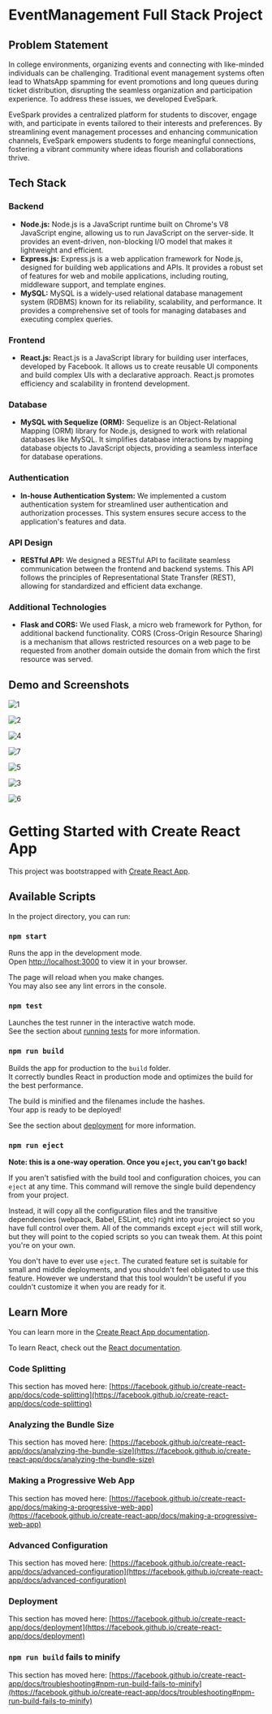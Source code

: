 <h1>EventManagement Full Stack Project</h1>

<h2>Problem Statement</h2>
<p>In college environments, organizing events and connecting with like-minded individuals can be challenging.
    Traditional event management systems often lead to WhatsApp spamming for event promotions and long queues
    during ticket distribution, disrupting the seamless organization and participation experience. To address these
    issues, we developed EveSpark.</p>
<p>EveSpark provides a centralized platform for students to discover, engage with, and participate in events
    tailored to their interests and preferences. By streamlining event management processes and enhancing
    communication channels, EveSpark empowers students to forge meaningful connections, fostering a vibrant community
    where ideas flourish and collaborations thrive.</p>

<h2>Tech Stack</h2>

<h3>Backend</h3>
<ul>
    <li><strong>Node.js:</strong> Node.js is a JavaScript runtime built on Chrome's V8 JavaScript engine, allowing us
        to run JavaScript on the server-side. It provides an event-driven, non-blocking I/O model that makes it
        lightweight and efficient.</li>
    <li><strong>Express.js:</strong> Express.js is a web application framework for Node.js, designed for building web
        applications and APIs. It provides a robust set of features for web and mobile applications, including
        routing, middleware support, and template engines.</li>
    <li><strong>MySQL:</strong> MySQL is a widely-used relational database management system (RDBMS) known for its
        reliability, scalability, and performance. It provides a comprehensive set of tools for managing databases
        and executing complex queries.</li>
</ul>

<h3>Frontend</h3>
<ul>
    <li><strong>React.js:</strong> React.js is a JavaScript library for building user interfaces, developed by
        Facebook. It allows us to create reusable UI components and build complex UIs with a declarative approach.
        React.js promotes efficiency and scalability in frontend development.</li>
</ul>

<h3>Database</h3>
<ul>
    <li><strong>MySQL with Sequelize (ORM):</strong> Sequelize is an Object-Relational Mapping (ORM) library for
        Node.js, designed to work with relational databases like MySQL. It simplifies database interactions by
        mapping database objects to JavaScript objects, providing a seamless interface for database operations.</li>
</ul>

<h3>Authentication</h3>
<ul>
    <li><strong>In-house Authentication System:</strong> We implemented a custom authentication system for streamlined
        user authentication and authorization processes. This system ensures secure access to the application's
        features and data.</li>
</ul>

<h3>API Design</h3>
<ul>
    <li><strong>RESTful API:</strong> We designed a RESTful API to facilitate seamless communication between the
        frontend and backend systems. This API follows the principles of Representational State Transfer (REST),
        allowing for standardized and efficient data exchange.</li>
</ul>

<h3>Additional Technologies</h3>
<ul>
    <li><strong>Flask and CORS:</strong> We used Flask, a micro web framework for Python, for additional backend
        functionality. CORS (Cross-Origin Resource Sharing) is a mechanism that allows restricted resources on a
        web page to be requested from another domain outside the domain from which the first resource was served.
    </li>
</ul>

<h2>Demo and Screenshots</h2>

![1](https://github.com/ATOMworkplace/Event-Management-System/assets/114564628/fe1d9318-4d39-4d83-bfac-8d3987972eef)

![2](https://github.com/ATOMworkplace/Event-Management-System/assets/114564628/76f8a250-f0a4-40ae-95ec-043af9803488)

![4](https://github.com/ATOMworkplace/Event-Management-System/assets/114564628/e72efd4f-606c-4e27-982b-d7f8a7308b8c)

![7](https://github.com/ATOMworkplace/Event-Management-System/assets/114564628/939efa49-8b4a-4456-aa98-c0d2404129d1)

![5](https://github.com/ATOMworkplace/Event-Management-System/assets/114564628/2670b3d4-1403-40ae-9f82-27e4bd342577)

![3](https://github.com/ATOMworkplace/Event-Management-System/assets/114564628/16429241-2843-4f8f-9174-ac8e23c4fd3a)

![6](https://github.com/ATOMworkplace/Event-Management-System/assets/114564628/df5724b0-a850-4fdb-8f46-68f082577b00)


# Getting Started with Create React App

This project was bootstrapped with [Create React App](https://github.com/facebook/create-react-app).

## Available Scripts

In the project directory, you can run:

### `npm start`

Runs the app in the development mode.\
Open [http://localhost:3000](http://localhost:3000) to view it in your browser.

The page will reload when you make changes.\
You may also see any lint errors in the console.

### `npm test`

Launches the test runner in the interactive watch mode.\
See the section about [running tests](https://facebook.github.io/create-react-app/docs/running-tests) for more information.

### `npm run build`

Builds the app for production to the `build` folder.\
It correctly bundles React in production mode and optimizes the build for the best performance.

The build is minified and the filenames include the hashes.\
Your app is ready to be deployed!

See the section about [deployment](https://facebook.github.io/create-react-app/docs/deployment) for more information.

### `npm run eject`

**Note: this is a one-way operation. Once you `eject`, you can't go back!**

If you aren't satisfied with the build tool and configuration choices, you can `eject` at any time. This command will remove the single build dependency from your project.

Instead, it will copy all the configuration files and the transitive dependencies (webpack, Babel, ESLint, etc) right into your project so you have full control over them. All of the commands except `eject` will still work, but they will point to the copied scripts so you can tweak them. At this point you're on your own.

You don't have to ever use `eject`. The curated feature set is suitable for small and middle deployments, and you shouldn't feel obligated to use this feature. However we understand that this tool wouldn't be useful if you couldn't customize it when you are ready for it.

## Learn More

You can learn more in the [Create React App documentation](https://facebook.github.io/create-react-app/docs/getting-started).

To learn React, check out the [React documentation](https://reactjs.org/).

### Code Splitting

This section has moved here: [https://facebook.github.io/create-react-app/docs/code-splitting](https://facebook.github.io/create-react-app/docs/code-splitting)

### Analyzing the Bundle Size

This section has moved here: [https://facebook.github.io/create-react-app/docs/analyzing-the-bundle-size](https://facebook.github.io/create-react-app/docs/analyzing-the-bundle-size)

### Making a Progressive Web App

This section has moved here: [https://facebook.github.io/create-react-app/docs/making-a-progressive-web-app](https://facebook.github.io/create-react-app/docs/making-a-progressive-web-app)

### Advanced Configuration

This section has moved here: [https://facebook.github.io/create-react-app/docs/advanced-configuration](https://facebook.github.io/create-react-app/docs/advanced-configuration)

### Deployment

This section has moved here: [https://facebook.github.io/create-react-app/docs/deployment](https://facebook.github.io/create-react-app/docs/deployment)

### `npm run build` fails to minify

This section has moved here: [https://facebook.github.io/create-react-app/docs/troubleshooting#npm-run-build-fails-to-minify](https://facebook.github.io/create-react-app/docs/troubleshooting#npm-run-build-fails-to-minify)
